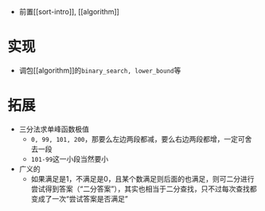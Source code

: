 - 前置[[sort-intro]], [[algorithm]]
# 实现
- 调包[[algorithm]]的`binary_search, lower_bound`等
# 拓展
- 三分法求单峰函数极值
  - `0, 99, 101, 200`，那要么左边两段都减，要么右边两段都增，一定可舍去一段
  - `101-99`这一小段当然要小
- 广义的
  - 如果满足是1，不满足是0，且某个数满足则后面的也满足，则可二分进行尝试得到答案（“二分答案”），其实也相当于二分查找，只不过每次查找都变成了一次“尝试答案是否满足”